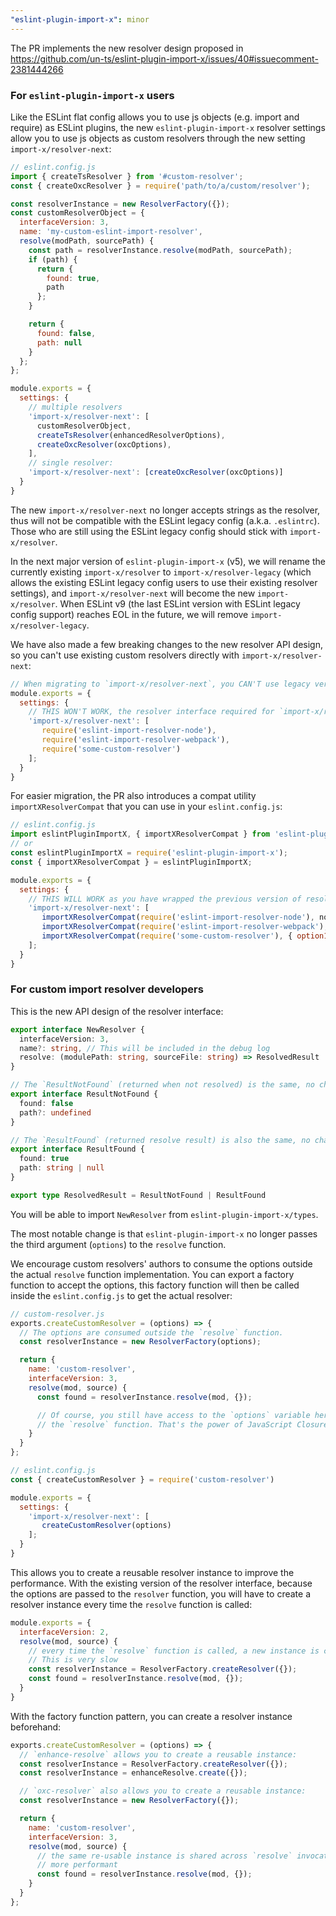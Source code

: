 ```yaml
---
"eslint-plugin-import-x": minor
---
```


The PR implements the new resolver design proposed in https://github.com/un-ts/eslint-plugin-import-x/issues/40#issuecomment-2381444266

### For `eslint-plugin-import-x` users

Like the ESLint flat config allows you to use js objects (e.g. import and require) as ESLint plugins, the new `eslint-plugin-import-x` resolver settings allow you to use js objects as custom resolvers through the new setting `import-x/resolver-next`:

```js
// eslint.config.js
import { createTsResolver } from '#custom-resolver';
const { createOxcResolver } = require('path/to/a/custom/resolver');

const resolverInstance = new ResolverFactory({});
const customResolverObject = {
  interfaceVersion: 3,
  name: 'my-custom-eslint-import-resolver',
  resolve(modPath, sourcePath) {
    const path = resolverInstance.resolve(modPath, sourcePath);
    if (path) {
      return {
        found: true,
        path
      };
    }

    return {
      found: false,
      path: null
    }
  };
};

module.exports = {
  settings: {
    // multiple resolvers
    'import-x/resolver-next': [
      customResolverObject,
      createTsResolver(enhancedResolverOptions),
      createOxcResolver(oxcOptions),
    ],
    // single resolver:
    'import-x/resolver-next': [createOxcResolver(oxcOptions)]
  }
}
```

The new `import-x/resolver-next` no longer accepts strings as the resolver, thus will not be compatible with the ESLint legacy config (a.k.a. `.eslintrc`). Those who are still using the ESLint legacy config should stick with `import-x/resolver`.

In the next major version of `eslint-plugin-import-x` (v5), we will rename the currently existing `import-x/resolver` to `import-x/resolver-legacy` (which allows the existing ESLint legacy config users to use their existing resolver settings), and `import-x/resolver-next` will become the new `import-x/resolver`. When ESLint v9 (the last ESLint version with ESLint legacy config support) reaches EOL in the future, we will remove `import-x/resolver-legacy`.

We have also made a few breaking changes to the new resolver API design, so you can't use existing custom resolvers directly with `import-x/resolver-next`:

```js
// When migrating to `import-x/resolver-next`, you CAN'T use legacy versions of resolvers directly:
module.exports = {
  settings: {
    // THIS WON'T WORK, the resolver interface required for `import-x/resolver-next` is different.
    'import-x/resolver-next': [
       require('eslint-import-resolver-node'),
       require('eslint-import-resolver-webpack'),
       require('some-custom-resolver')
    ];
  }
}
```

For easier migration, the PR also introduces a compat utility `importXResolverCompat` that you can use in your `eslint.config.js`:

```js
// eslint.config.js
import eslintPluginImportX, { importXResolverCompat } from 'eslint-plugin-import-x';
// or
const eslintPluginImportX = require('eslint-plugin-import-x');
const { importXResolverCompat } = eslintPluginImportX;

module.exports = {
  settings: {
    // THIS WILL WORK as you have wrapped the previous version of resolvers with the `importXResolverCompat`
    'import-x/resolver-next': [
       importXResolverCompat(require('eslint-import-resolver-node'), nodeResolveOptions),
       importXResolverCompat(require('eslint-import-resolver-webpack'), webpackResolveOptions),
       importXResolverCompat(require('some-custom-resolver'), { option1: true, option2: '' })
    ];
  }
}
```

### For custom import resolver developers

This is the new API design of the resolver interface:

```ts
export interface NewResolver {
  interfaceVersion: 3,
  name?: string, // This will be included in the debug log
  resolve: (modulePath: string, sourceFile: string) => ResolvedResult
}

// The `ResultNotFound` (returned when not resolved) is the same, no changes
export interface ResultNotFound {
  found: false
  path?: undefined
}

// The `ResultFound` (returned resolve result) is also the same, no changes
export interface ResultFound {
  found: true
  path: string | null
}

export type ResolvedResult = ResultNotFound | ResultFound
```

You will be able to import `NewResolver` from `eslint-plugin-import-x/types`.

The most notable change is that `eslint-plugin-import-x` no longer passes the third argument (`options`) to the `resolve` function.

We encourage custom resolvers' authors to consume the options outside the actual `resolve` function implementation. You can export a factory function to accept the options, this factory function will then be called inside the `eslint.config.js` to get the actual resolver:

```js
// custom-resolver.js
exports.createCustomResolver = (options) => {
  // The options are consumed outside the `resolve` function.
  const resolverInstance = new ResolverFactory(options);

  return {
    name: 'custom-resolver',
    interfaceVersion: 3,
    resolve(mod, source) {
      const found = resolverInstance.resolve(mod, {});

      // Of course, you still have access to the `options` variable here inside
      // the `resolve` function. That's the power of JavaScript Closures~
    }
  }
};

// eslint.config.js
const { createCustomResolver } = require('custom-resolver')

module.exports = {
  settings: {
    'import-x/resolver-next': [
       createCustomResolver(options)
    ];
  }
}
```

This allows you to create a reusable resolver instance to improve the performance. With the existing version of the resolver interface, because the options are passed to the `resolver` function, you will have to create a resolver instance every time the `resolve` function is called:

```js
module.exports = {
  interfaceVersion: 2,
  resolve(mod, source) {
    // every time the `resolve` function is called, a new instance is created
    // This is very slow
    const resolverInstance = ResolverFactory.createResolver({});
    const found = resolverInstance.resolve(mod, {});
  }
}
```

With the factory function pattern, you can create a resolver instance beforehand:

```js
exports.createCustomResolver = (options) => {
  // `enhance-resolve` allows you to create a reusable instance:
  const resolverInstance = ResolverFactory.createResolver({});
  const resolverInstance = enhanceResolve.create({});

  // `oxc-resolver` also allows you to create a reusable instance:
  const resolverInstance = new ResolverFactory({});

  return {
    name: 'custom-resolver',
    interfaceVersion: 3,
    resolve(mod, source) {
      // the same re-usable instance is shared across `resolve` invocations.
      // more performant
      const found = resolverInstance.resolve(mod, {});
    }
  }
};
```
